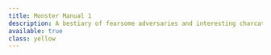 ```yaml
---
title: Monster Manual 1
description: A bestiary of fearsome adversaries and interesting charcaters for a DM to present to their players
available: true
class: yellow
---
```


